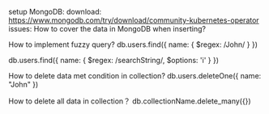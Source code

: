 setup MongoDB: 
download: https://www.mongodb.com/try/download/community-kubernetes-operator 
issues:
How to cover the data in MongoDB when inserting?

How to implement fuzzy query?
db.users.find({ name: { $regex: /John/ } })
<!-- Fuzzy queries that ignore capital and lower case -->
db.users.find({ name: { $regex: /searchString/, $options: 'i' } }) 

How to delete data met condition in collection?
db.users.deleteOne({ name: "John" })

How to delete all data in collection？
db.collectionName.delete_many({})

